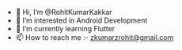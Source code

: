 - 👋 Hi, I’m @RohitKumarKakkar
- 👀 I’m interested in Android Development
- 🌱 I’m currently learning Flutter
- 📫 How to reach me :- zkumarzrohit@gmail.com

<!---
RohitKumarKakkar/RohitKumarKakkar is a ✨ special ✨ repository because its `README.md` (this file) appears on your GitHub profile.
You can click the Preview link to take a look at your changes.
--->
